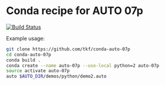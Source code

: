 # Conda recipe for AUTO 07p

[![Build Status][travis-img]][travis-url]

Example usage:

```sh
git clone https://github.com/tkf/conda-auto-07p
cd conda-auto-07p
conda build .
conda create --name auto-07p --use-local python=2 auto-07p
source activate auto-07p
auto $AUTO_DIR/demos/python/demo2.auto
```

[travis-img]: https://travis-ci.org/tkf/conda-auto-07p.svg?branch=master
[travis-url]: https://travis-ci.org/tkf/conda-auto-07p
